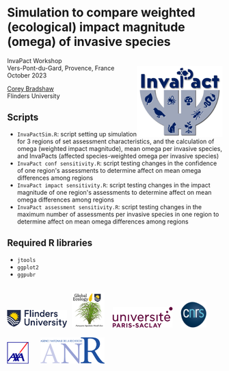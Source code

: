 # Simulation to compare weighted (ecological) impact magnitude (omega) of invasive species
<img align="right" src="www/InvaPact logo.jpg" alt="InvaPact logo" width="200" style="margin-top: 20px">

InvaPact Workshop<br>
Vers-Pont-du-Gard, Provence, France<br>
October 2023<br>

<a href="https://github.com/cjabradshaw">Corey Bradshaw</a><br>
Flinders University<br>

## Scripts
- <code>InvaPactSim.R</code>: script setting up simulation for 3 regions of set assessment characteristics, and the calculation of omega (weighted impact magnitude), mean omega per invasive species, and InvaPacts (affected species-weighted omega per invasive species)
- <code>InvaPact conf sensitivity.R</code>: script testing changes in the confidence of one region's assessments to determine affect on mean omega differences among regions 
- <code>InvaPact impact sensitivity.R</code>: script testing changes in the impact magnitude of one region's assessments to determine affect on mean omega differences among regions
- <code>InvaPact assessment sensitivity.R</code>: script testing changes in the maximum number of assessments per invasive species in one region to determine affect on mean omega differences among regions 

## Required R libraries
- <code>jtools</code>
- <code>ggplot2</code>
- <code>ggpubr</code>

<p><a href="https://www.flinders.edu.au"><img align="bottom-left" src="www/Flinders_University_Logo_Horizontal_RGB_Master.png" alt="Flinders University" width="140" style="margin-top: 20px"></a> &nbsp; <a href="https://globalecologyflinders.com"><img align="bottom-left" src="www/GEL Logo Kaurna New Transp.png" alt="GEL" width="75" style="margin-top: 20px"></a> &nbsp; &nbsp; <a href="https://www.universite-paris-saclay.fr/"><img align="bottom-left" src="www/UPSlogo.png" alt="UPS" width="140" style="margin-top: 20px"></a>  &nbsp; &nbsp; <a href="https://www.cnrs.fr"><img align="bottom-left" src="www/CNRSlogo.png" alt="CNRS" width="60" style="margin-top: 20px"></a> &nbsp; &nbsp; <a href="https://www.axa.com/"><img align="bottom-left" src="www/AXAlogo.png" alt="AXA" width="50" style="margin-top: 20px"></a> &nbsp; &nbsp; &nbsp; <a href="https://anr.fr"><img align="bottom-left" src="www/ANRlogo.png" alt="ANR" width="150" style="margin-top: 20px"></a></p>
